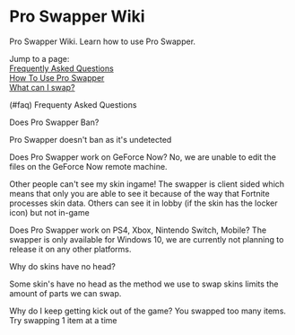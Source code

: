 # Pro Swapper Wiki
Pro Swapper Wiki. Learn how to use Pro Swapper. 


Jump to a page: <br>
[Frequently Asked Questions](#faq) <br>
[How To Use Pro Swapper](#howto) <br>
[What can I swap?](#swap) <br>




(#faq)
Frequenty Asked Questions

Does Pro Swapper Ban?

Pro Swapper doesn't ban as it's undetected

Does Pro Swapper work on GeForce Now?
No, we are unable to edit the files on the GeForce Now remote machine.

Other people can't see my skin ingame!
The swapper is client sided which means that only you are able to see it because of the way that Fortnite processes skin data. Others can see it in lobby (if the skin has the locker icon) but not in-game

Does Pro Swapper work on PS4, Xbox, Nintendo Switch, Mobile?
The swapper is only available for Windows 10, we are currently not planning to release it on any other platforms.

Why do skins have no head?

Some skin's have no head as the method we use to swap skins limits the amount of parts we can swap.

Why do I keep getting kick out of the game?
You swapped too many items. Try swapping 1 item at a time
